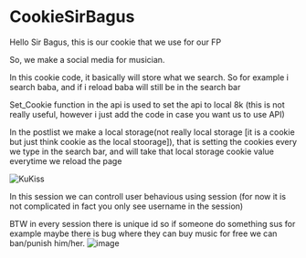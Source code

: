 # CookieSirBagus

Hello Sir Bagus, this is our cookie that we use for our FP

So, we make a social media for musician. 

In this cookie code, it basically will store what we search. So for example i search baba, and if i reload baba will still be in the search bar 

Set_Cookie function in the api is used to set the api to local 8k (this is not really useful, however i just add the code in case you want us to use API)

In the postlist we make a local storage(not really local storage [it is a cookie but just think cookie as the local stoorage]), that is setting the cookies every we type in the search bar, and will take that local storage cookie value everytime we reload the page

![KuKiss](https://github.com/Andrean2305/CookieSirBagus/assets/91464375/131a4b75-aa21-4e79-b9fb-13013ac73076)

In this session we can controll user behavious using session (for now it is not complicated in fact you only see username in the session)

BTW in every session there is unique id so if someone do something sus for example maybe there is bug where they can buy music for free we can ban/punish him/her.
![image](https://github.com/Andrean2305/CookieSirBagus/assets/91464375/900f582a-83c7-4e16-bdff-c36aaa4e608d)
